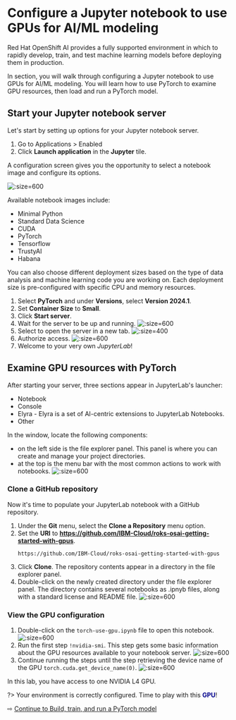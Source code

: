 # Configure a Jupyter notebook to use GPUs for AI/ML modeling

Red Hat OpenShift AI provides a fully supported environment in which to rapidly develop, train, and test machine learning models before deploying them in production.

In section, you will walk through configuring a Jupyter notebook to use GPUs for AI/ML modeling. You will learn how to use PyTorch to examine GPU resources, then load and run a PyTorch model.

## Start your Jupyter notebook server

Let's start by setting up options for your Jupyter notebook server.

1. Go to Applications > Enabled
1. Click **Launch application** in the **Jupyter** tile.

A configuration screen gives you the opportunity to select a notebook image and configure its options.

![](images/30-jupyter-configure-server.png ':size=600')

Available notebook images include:
   * Minimal Python
   * Standard Data Science
   * CUDA
   * PyTorch
   * Tensorflow
   * TrustyAI
   * Habana

You can also choose different deployment sizes based on the type of data analysis and machine learning code you are working on. Each deployment size is pre-configured with specific CPU and memory resources.

1. Select **PyTorch** and under **Versions**, select **Version 2024.1**.
1. Set **Container Size** to **Small**.
1. Click **Start server**.
1. Wait for the server to be up and running.
   ![](images/30-jupyter-start-server.png ':size=600')
1. Select to open the server in a new tab.
   ![](images/30-jupyter-open-server.png ':size=400')
1. Authorize access.
   ![](images/30-jupyter-allow.png ':size=600')
1.  Welcome to your very own *JupyterLab*!

## Examine GPU resources with PyTorch

After starting your server, three sections appear in JupyterLab's launcher:
* Notebook
* Console
* Elyra - Elyra is a set of AI-centric extensions to JupyterLab Notebooks.
* Other

In the window, locate the following components:
* on the left side is the file explorer panel. This panel is where you can create and manage your project directories.
* at the top is the menu bar with the most common actions to work with notebooks.
   ![](images/30-jupyter-launcher.png ':size=600')

### Clone a GitHub repository

Now it's time to populate your JupyterLab notebook with a GitHub repository.

1. Under the **Git** menu, select the **Clone a Repository** menu option.
1. Set the **URI** to **https://github.com/IBM-Cloud/roks-osai-getting-started-with-gpus**.
   ```
   https://github.com/IBM-Cloud/roks-osai-getting-started-with-gpus
   ```
1. Click **Clone**. The repository contents appear in a directory in the file explorer panel.
1. Double-click on the newly created directory under the file explorer panel. The directory contains several notebooks as .ipnyb files, along with a standard license and README file.
   ![](images/30-jupyter-cloned.png ':size=600')

### View the GPU configuration

1. Double-click on the `torch-use-gpu.ipynb` file to open this notebook.
   ![](images/30-jupyter-gpu-open.png ':size=600')
1. Run the first step `!nvidia-smi`. This step gets some basic information about the GPU resources available to your notebook server.
   ![](images/30-jupyter-gpu-view.png ':size=600')
1. Continue running the steps until the step retrieving the device name of the GPU `torch.cuda.get_device_name(0)`.
   ![](images/30-jupyter-gpu-name.png ':size=600')

In this lab, you have access to one NVIDIA L4 GPU.

?> Your environment is correctly configured. Time to play with this **<span style="color: darkblue">GPU</span>**!

⇨ [Continue to Build, train, and run a PyTorch model](40-build-train-run.md)
